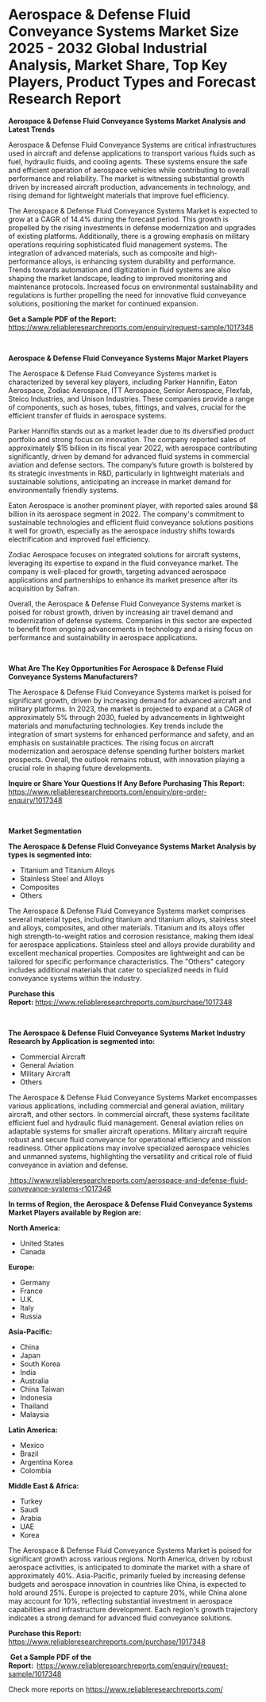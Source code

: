 <p><h1>Aerospace & Defense Fluid Conveyance Systems Market Size 2025 - 2032 Global Industrial Analysis, Market Share, Top Key Players, Product Types and Forecast Research Report</h1></p><p><strong>Aerospace & Defense Fluid Conveyance Systems Market Analysis and Latest Trends</strong></p>
<p><p>Aerospace & Defense Fluid Conveyance Systems are critical infrastructures used in aircraft and defense applications to transport various fluids such as fuel, hydraulic fluids, and cooling agents. These systems ensure the safe and efficient operation of aerospace vehicles while contributing to overall performance and reliability. The market is witnessing substantial growth driven by increased aircraft production, advancements in technology, and rising demand for lightweight materials that improve fuel efficiency.</p><p>The Aerospace & Defense Fluid Conveyance Systems Market is expected to grow at a CAGR of 14.4% during the forecast period. This growth is propelled by the rising investments in defense modernization and upgrades of existing platforms. Additionally, there is a growing emphasis on military operations requiring sophisticated fluid management systems. The integration of advanced materials, such as composite and high-performance alloys, is enhancing system durability and performance. Trends towards automation and digitization in fluid systems are also shaping the market landscape, leading to improved monitoring and maintenance protocols. Increased focus on environmental sustainability and regulations is further propelling the need for innovative fluid conveyance solutions, positioning the market for continued expansion.</p></p>
<p><strong>Get a Sample PDF of the Report:&nbsp;</strong> <a href="https://www.reliableresearchreports.com/enquiry/request-sample/1017348?utm_campaign=2216&utm_medium=2&utm_source=Github&utm_content=ia&utm_term=28022025&utm_id=aerospace-defense-fluid-conveyance-systems">https://www.reliableresearchreports.com/enquiry/request-sample/1017348</a></p>
<p>&nbsp;</p>
<p><strong>Aerospace & Defense Fluid Conveyance Systems Major Market Players</strong></p>
<p><p>The Aerospace & Defense Fluid Conveyance Systems market is characterized by several key players, including Parker Hannifin, Eaton Aerospace, Zodiac Aerospace, ITT Aerospace, Senior Aerospace, Flexfab, Steico Industries, and Unison Industries. These companies provide a range of components, such as hoses, tubes, fittings, and valves, crucial for the efficient transfer of fluids in aerospace systems.</p><p>Parker Hannifin stands out as a market leader due to its diversified product portfolio and strong focus on innovation. The company reported sales of approximately $15 billion in its fiscal year 2022, with aerospace contributing significantly, driven by demand for advanced fluid systems in commercial aviation and defense sectors. The company’s future growth is bolstered by its strategic investments in R&D, particularly in lightweight materials and sustainable solutions, anticipating an increase in market demand for environmentally friendly systems.</p><p>Eaton Aerospace is another prominent player, with reported sales around $8 billion in its aerospace segment in 2022. The company's commitment to sustainable technologies and efficient fluid conveyance solutions positions it well for growth, especially as the aerospace industry shifts towards electrification and improved fuel efficiency.</p><p>Zodiac Aerospace focuses on integrated solutions for aircraft systems, leveraging its expertise to expand in the fluid conveyance market. The company is well-placed for growth, targeting advanced aerospace applications and partnerships to enhance its market presence after its acquisition by Safran.</p><p>Overall, the Aerospace & Defense Fluid Conveyance Systems market is poised for robust growth, driven by increasing air travel demand and modernization of defense systems. Companies in this sector are expected to benefit from ongoing advancements in technology and a rising focus on performance and sustainability in aerospace applications.</p></p>
<p>&nbsp;</p>
<p><strong>What Are The Key Opportunities For Aerospace & Defense Fluid Conveyance Systems Manufacturers?</strong></p>
<p><p>The Aerospace & Defense Fluid Conveyance Systems market is poised for significant growth, driven by increasing demand for advanced aircraft and military platforms. In 2023, the market is projected to expand at a CAGR of approximately 5% through 2030, fueled by advancements in lightweight materials and manufacturing technologies. Key trends include the integration of smart systems for enhanced performance and safety, and an emphasis on sustainable practices. The rising focus on aircraft modernization and aerospace defense spending further bolsters market prospects. Overall, the outlook remains robust, with innovation playing a crucial role in shaping future developments.</p></p>
<p><strong>Inquire or Share Your Questions If Any Before Purchasing This Report:</strong> <a href="https://www.reliableresearchreports.com/enquiry/pre-order-enquiry/1017348?utm_campaign=2216&utm_medium=2&utm_source=Github&utm_content=ia&utm_term=28022025&utm_id=aerospace-defense-fluid-conveyance-systems">https://www.reliableresearchreports.com/enquiry/pre-order-enquiry/1017348</a></p>
<p>&nbsp;</p>
<p><strong>Market Segmentation</strong></p>
<p><strong>The Aerospace & Defense Fluid Conveyance Systems Market Analysis by types is segmented into:</strong></p>
<p><ul><li>Titanium and Titanium Alloys</li><li>Stainless Steel and Alloys</li><li>Composites</li><li>Others</li></ul></p>
<p><p>The Aerospace & Defense Fluid Conveyance Systems market comprises several material types, including titanium and titanium alloys, stainless steel and alloys, composites, and other materials. Titanium and its alloys offer high strength-to-weight ratios and corrosion resistance, making them ideal for aerospace applications. Stainless steel and alloys provide durability and excellent mechanical properties. Composites are lightweight and can be tailored for specific performance characteristics. The "Others" category includes additional materials that cater to specialized needs in fluid conveyance systems within the industry.</p></p>
<p><strong>Purchase this Report:&nbsp;</strong><a href="https://www.reliableresearchreports.com/purchase/1017348?utm_campaign=2216&utm_medium=2&utm_source=Github&utm_content=ia&utm_term=28022025&utm_id=aerospace-defense-fluid-conveyance-systems">https://www.reliableresearchreports.com/purchase/1017348</a></p>
<p>&nbsp;</p>
<p><strong>The Aerospace & Defense Fluid Conveyance Systems Market Industry Research by Application is segmented into:</strong></p>
<p><ul><li>Commercial Aircraft</li><li>General Aviation</li><li>Military Aircraft</li><li>Others</li></ul></p>
<p><p>The Aerospace & Defense Fluid Conveyance Systems Market encompasses various applications, including commercial and general aviation, military aircraft, and other sectors. In commercial aircraft, these systems facilitate efficient fuel and hydraulic fluid management. General aviation relies on adaptable systems for smaller aircraft operations. Military aircraft require robust and secure fluid conveyance for operational efficiency and mission readiness. Other applications may involve specialized aerospace vehicles and unmanned systems, highlighting the versatility and critical role of fluid conveyance in aviation and defense.</p></p>
<p><a href="https://www.reliableresearchreports.com/aerospace-and-defense-fluid-conveyance-systems-r1017348?utm_campaign=2216&utm_medium=2&utm_source=Github&utm_content=ia&utm_term=28022025&utm_id=aerospace-defense-fluid-conveyance-systems">&nbsp;https://www.reliableresearchreports.com/aerospace-and-defense-fluid-conveyance-systems-r1017348</a></p>
<p><strong>In terms of Region, the Aerospace & Defense Fluid Conveyance Systems Market Players available by Region are:</strong></p>
<p>
    <p> <strong> North America: </strong>
        <ul>
            <li>United States</li>
            <li>Canada</li>
        </ul>
        </p> 
    <p> <strong> Europe: </strong>
        <ul>
            <li>Germany</li>
            <li>France</li>
            <li>U.K.</li>
            <li>Italy</li>
            <li>Russia</li>
        </ul>
        </p> 
    <p> <strong> Asia-Pacific: </strong>
        <ul>
            <li>China</li>
            <li>Japan</li>
            <li>South Korea</li>
            <li>India</li>
            <li>Australia</li>
            <li>China Taiwan</li>
            <li>Indonesia</li>
            <li>Thailand</li>
            <li>Malaysia</li>
        </ul>
        </p> 
    <p> <strong> Latin America: </strong>
        <ul>
            <li>Mexico</li>
            <li>Brazil</li>
            <li>Argentina Korea</li>
            <li>Colombia</li>
        </ul>
        </p> 
    <p> <strong> Middle East & Africa: </strong>
        <ul>
            <li>Turkey</li>
            <li>Saudi</li>
            <li>Arabia</li>
            <li>UAE</li>
            <li>Korea</li>
        </ul>
    </p>
    </p>
<p><p>The Aerospace & Defense Fluid Conveyance Systems Market is poised for significant growth across various regions. North America, driven by robust aerospace activities, is anticipated to dominate the market with a share of approximately 40%. Asia-Pacific, primarily fueled by increasing defense budgets and aerospace innovation in countries like China, is expected to hold around 25%. Europe is projected to capture 20%, while China alone may account for 10%, reflecting substantial investment in aerospace capabilities and infrastructure development. Each region's growth trajectory indicates a strong demand for advanced fluid conveyance solutions.</p></p>
<p><strong>Purchase this Report: </strong><a href="https://www.reliableresearchreports.com/purchase/1017348?utm_campaign=2216&utm_medium=2&utm_source=Github&utm_content=ia&utm_term=28022025&utm_id=aerospace-defense-fluid-conveyance-systems">https://www.reliableresearchreports.com/purchase/1017348</a></p>
<p>&nbsp;<strong>Get a Sample PDF of the Report:&nbsp;&nbsp;</strong><a href="https://www.reliableresearchreports.com/enquiry/request-sample/1017348?utm_campaign=2216&utm_medium=2&utm_source=Github&utm_content=ia&utm_term=28022025&utm_id=aerospace-defense-fluid-conveyance-systems">https://www.reliableresearchreports.com/enquiry/request-sample/1017348</a></p>
<p><strong></strong></p>
<p>Check more reports on <a href="https://www.reliableresearchreports.com/?utm_campaign=2216&utm_medium=2&utm_source=Github&utm_content=ia&utm_term=28022025&utm_id=aerospace-defense-fluid-conveyance-systems">https://www.reliableresearchreports.com/</a></p>